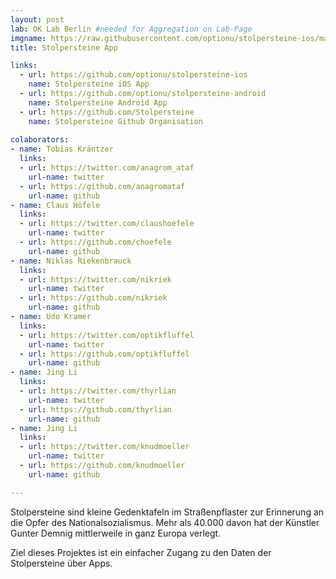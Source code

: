 ```yaml
---
layout: post
lab: OK Lab Berlin #needed for Aggregation on Lab-Page
imgname: https://raw.githubusercontent.com/optionu/stolpersteine-ios/master/Artwork/App-Icon-Berlin.png
title: Stolpersteine App

links: 
  - url: https://github.com/optionu/stolpersteine-ios
    name: Stolpersteine iOS App
  - url: https://github.com/optionu/stolpersteine-android
    name: Stolpersteine Android App
  - url: https://github.com/Stolpersteine
    name: Stolpersteine Github Organisation
    
colaborators:
- name: Tobias Kräntzer
  links:
  - url: https://twitter.com/anagrom_ataf
    url-name: twitter
  - url: https://github.com/anagromataf
    url-name: github
- name: Claus Höfele
  links:
  - url: https://twitter.com/claushoefele
    url-name: twitter
  - url: https://github.com/choefele
    url-name: github
- name: Niklas Riekenbrauck
  links:
  - url: https://twitter.com/nikriek
    url-name: twitter
  - url: https://github.com/nikriek
    url-name: github
- name: Udo Kramer
  links:
  - url: https://twitter.com/optikfluffel
    url-name: twitter
  - url: https://github.com/optikfluffel
    url-name: github
- name: Jing Li
  links:
  - url: https://twitter.com/thyrlian
    url-name: twitter
  - url: https://github.com/thyrlian
    url-name: github
- name: Jing Li
  links:
  - url: https://twitter.com/knudmoeller
    url-name: twitter
  - url: https://github.com/knudmoeller
    url-name: github

---
```


Stolpersteine sind kleine Gedenktafeln im Straßenpflaster zur Erinnerung an die Opfer des Nationalsozialismus. Mehr als 40.000 davon hat der Künstler Gunter Demnig mittlerweile in ganz Europa verlegt. 

Ziel dieses Projektes ist ein einfacher Zugang zu den Daten der Stolpersteine über Apps.

